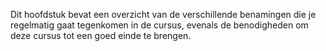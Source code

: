 Dit hoofdstuk bevat een overzicht van de verschillende benamingen die je regelmatig gaat tegenkomen in de cursus, evenals de benodigheden om deze cursus tot een goed einde te brengen.
